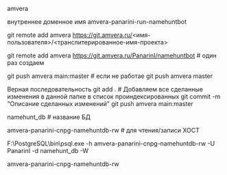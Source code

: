 amvera 

внутреннее доменное имя amvera-panarini-run-namehuntbot

git remote add amvera https://git.amvera.ru/<имя-пользователя>/<транслитерированное-имя-проекта>

git remote add amvera https://git.amvera.ru/PanarinI/namehuntbot # один раз создаем

git push amvera main:master # если не работае git push amvera master


Верная последовательность
git add . # Добавляем все сделанные изменения в данной папке в список проиндексированных
git commit -m "Описание сделанных изменений"
git push amvera main:master


namehunt_db # название БД

amvera-panarini-cnpg-namehuntdb-rw # для чтения/записи ХОСТ

F:\PostgreSQL\bin\psql.exe -h amvera-panarini-cnpg-namehuntdb-rw -U PanarinI -d namehunt_db -W

amvera-panarini-cnpg-namehuntdb-rw
